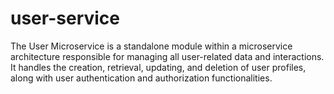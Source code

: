 # user-service
The User Microservice is a standalone module within a microservice architecture responsible for managing all user-related data and interactions. It handles the creation, retrieval, updating, and deletion of user profiles, along with user authentication and authorization functionalities.
